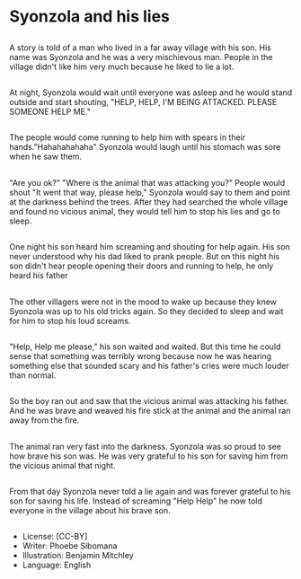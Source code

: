 # Syonzola and his lies

##
A story is told of a man who lived in a far away village with
his son. His name was Syonzola and he was a very
mischievous man. People in the village didn't like him very
much because he liked to lie a lot.

##
At night, Syonzola would wait until everyone was asleep and
he would stand outside and start shouting, "HELP, HELP, I'M
BEING ATTACKED. PLEASE SOMEONE HELP ME."

##
The people would come running to help him with spears in
their hands."Hahahahahaha" Syonzola would laugh until his
stomach was sore when he saw them.

##
"Are you ok?"
"Where is the animal that was
attacking you?" People would shout
"It went that way, please help,"
Syonzola would say to them and
point at the darkness behind the
trees.
After they had searched the whole
village and found no vicious
animal, they would tell him to stop
his lies and go to sleep.

##
One night his son heard him screaming and shouting for help
again. His son never understood why his dad liked to prank
people. But on this night his son didn't hear people opening
their doors and running to help, he only heard his father

##
The other villagers were not in the mood to wake up because
they knew Syonzola was up to his old tricks again. So they
decided to sleep and wait for him to stop his loud screams.

##
"Help, Help me please," his son waited and waited. But this
time he could sense that something was terribly wrong
because now he was hearing something else that sounded
scary and his father's cries were much louder than normal.

##
So the boy ran out and saw that the vicious animal was
attacking his father. And he was brave and weaved his fire
stick at the animal and the animal ran away from the fire.

##
The animal ran very fast into the
darkness. Syonzola was so proud to
see how brave his son was.
He was very grateful to his son for
saving him from the vicious animal
that night.

##
From that day Syonzola never told a lie again and was
forever grateful to his son for saving his life. Instead of
screaming "Help Help" he now told everyone in the village
about his brave son.

##
* License: [CC-BY]
* Writer: Phoebe Sibomana
* Illustration: Benjamin Mitchley
* Language: English
